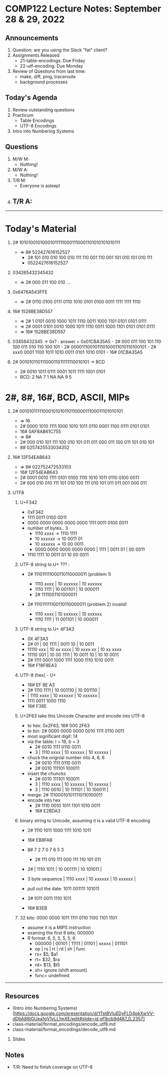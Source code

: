 # COMP122 Lecture Notes: September 28 & 29, 2022

## Announcements
   1. Question: are you using the Slack "fat" client?
   1. Assignments Released
      - 21-table-encodings: Due Friday
      - 22-utf-encoding: Due Monday
   1. Review of Questions from last time:
      - make, diff, ping, traceroute
      - background processes

## Today's Agenda
   1. Review outstanding questions
   1. Practicum
      - Table Encodings
      - UTF-8 Encodings
   1. Intro into Numbering Systems


## Questions
   1. M/W M: 
      - Nothing!
   1. M/W A:
      - Nothing!
   1. T/R M: 
      - Everyone is asleep!
   1. T/R A: 
      -


---
# Today's Material

   1. 2# 101010010100010111110001110001101010101010111
      - => 8# 522427616152527
        - 2# 101 010 010 100 010 111 110 001 110 001 101 010 101 010 111
        - 0522427616152527
   1. 034265432345432
      - => 2# 000 011 100 010 ...
   1. 0x6476A543FFE
      - => 2# 0110 0100 0111 0110 1010 0101 0100 0011 1111 1111 1110
   1. 16# 1528BE38D557
      - => 2# 1 0101 0010 1000 1011 1110 0011 1000 1101 0101 0101 0111
      - => 2# 0001 0101 0010 1000 1011 1110 0011 1000 1101 0101 0101 0111
      - => 16# 1528BE38D557

   1.  03456432345  -> 0x?   : answer = 0x01CBA35A5
      - 2# 000 011 100 101 110 100 011 010 110 100 101
      - 2# 000011100101110100011010110100101
      - 2# xxx0 0001 1100 1011 1010 0011 0101 1010 0101
      - 16# 01CBA35A5
   1. 2# 00101011011100011011111110010101  -> BCD
      - 2# 0010 1011 0111 0001 1011 1111 1001 0101
      - BCD: 2 NA 7 1 NA NA 9 5

# 2#, 8#, 16#, BCD, ASCII, MIPs

   1. 2# 0010101111100010101011011000011100011101010101
      - => 16
      - 2# 0000 1010 1111 1000 1010 1011 0110 0001 1100 0111 0101 0101
      - 16# 0AF8AB61C755 
      - => 8#
      - 2# 000 010 101 111 100 010 101 011 011 000 011 100 011 101 010 101
      - 8# 0257425533034352

   1. 16# 12F54EAB643
      - => 8# 022752472533103
      - 16# 12F54EAB643
      - 2# 0001 0010 1111  0101 0100 1110 1010 1011 0110 0100 0011
      - 2# 000 010 010 111 101 010 100 111 010 101 011 011 001 000 011


1. UTF8
   1. U+F342
      - 0xF342
      - 1111 0011 0100 0011
      - 0000 0000 0000 0000 0000 1111 0011 0100 0011
      - number of bytes.. 3
        - 1110 xxxx -> 1110 1111
        - 10 xxxxxx -> 10 0011 01
        - 10 xxxxxx -> 10 00 0011
        - 0000 0000 0000 0000 0000 | 1111 | 0011 01 | 00 0011
      - 1110 1111 10 0011 01 10 00 0011

   1. UTF-8 string to U+ ??? :
      - 2# 111011111000110110000011 (problem 1)
        - 1110 xxxx | 10 xxxxxx  | 10 xxxxxx
        - 1110 1111 | 10 001101  | 10 000011
        - 2# 1111001101000011

      - 2# 111011111100110110000011 (problem 2) invalid!
        - 1110 xxxx | 10 xxxxxx  | 10 xxxxxx
        - 1110 1111 | 11 001101  | 10 000011

   1. UTF-8 string to U+ 4F3A3
      - 0X 4F3A3
      - 2#       01 |    00 1111 |    0011 10 |    10 0011
      -   11110 xxx | 10 xx xxxx | 10 xxxx xx | 10 xx xxxx
      -   11110 001 | 10 00 1111 | 10 0011 10 | 10 10 0011
      - 2# 1111 0001  1000 1111 1000 1110 1010 0011
      - 16# F18F8EA3

   1. UTF-8 (hex) - U+
      - 16# EF 8E A3 
      - 2# 1110 1111   | 10 001110 | 10 001110 |
      -  | 1110 xxxx   | 10 xxxxxx | 10 xxxxxx | 
      - 1111 0011 1000 1110
      - 16# F38E

   1. U+2F63   take this Unicode Character and encode into UTF-8
      - to hex: 0x2F63, 16#  000 2F63
      - to bin: 2# 0000 0000 0000 0010 1111  0110 0011
      - most significant digit: 14
      - via the table: l = 16, b = 3
        - 2#  0010 1111  0110 0011
        - 3 | 1110 xxxx   | 10 xxxxxx | 10 xxxxxx |  
      - chuck the orignial number into 4, 6, 6
        - 2#  0010 1111  0110 0011
        - 2#  0010 111101 100011
      - insert the chuncks
        - 2#       0010        111101      100011
        - 3 | 1110 xxxx   | 10 xxxxxx | 10 xxxxxx | 
        - 3 | 1110 0010   | 10 111101 | 10 100011 | 
      - merge: 2# 111000101011110110100011
      - encode into hex
        - 2# 1110 0010 1011 1101 1010 0011
        - 16# E2BDA3

   1. binary string to Unicode, assuming it is a valid UTF-8 encoding
      - 2#  1110 1011 1000 1111 1010 1011
      - 16# EB8FAB
      - 8# 7 2 7 0 7 6 5 3
         - 2#  111 010 111 000 111 110 101 011

      - 2#               | 1110 1011 | 10 001111 | 10 101011 |
      - 3 byte sequence  | 1110 xxxx | 10 xxxxxx | 10 xxxxxx | 
      - pull out the date:  1011 001111 101011
      - 2# 1011 0011 1110 1011
      - 16# B3EB


   1. 32 bits: 0000 0000 1011 1111 0110 1100 1101 1101
      - assume it is a MIPS instruction
      - examing the first 6 bits; 000000
      - R format: 6, 5, 5, 5, 5, 6
        - 000000 | 00101 | 11111 | 01101 | xxxxx | 011101
        - op     | rs    | rt    | rd    | sh    | func
        - rs= $5, $a1
        - rt= $32, $ra
        - rd= $13, $t5
        - sh= ignore (shift amount)
        - func= undefined



---
## Resources
   * (Intro into Numbering Systems)[https://docs.google.com/presentation/d/1TstBVluEDyFLD4pkXwVV-dDbA86tGUea1gV1vLL1mXE/edit#slide=id.gf1bcb9d487_0_2357]
   * class-material/format_encodings/encode_utf8.md
   * class-material/format_encodings/decode_utf8.md
  1. Slides

## Notes
   * T/R: Need to finish coverage on UTF-8
